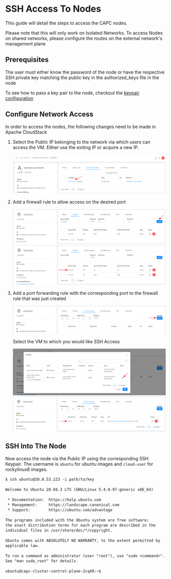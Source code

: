 # SSH Access To Nodes

This guide will detail the steps to access the CAPC nodes.

Please note that this will only work on Isolated Networks. To access Nodes on shared networks, please configure the routes on the external network's management plane

## Prerequisites

The user must either know the password of the node or have the respective SSH private key matching the public key in the authorized_keys file in the node

To see how to pass a key pair to the node, checkout the [keypair configuration](../clustercloudstack/configuration.html#ssh-keypair)

## Configure Network Access

In order to access the nodes, the following changes need to be made in Apache CloudStack

1. Select the Public IP belonging to the network via which users can access the VM.
Either use the exiting IP or acquire a new IP.

    ![Alt text](../images/ssh-step-1-public-ip.png)

2. Add a firewall rule to allow access on the desired port

    ![Alt text](../images/ssh-step-2-firewall.png)
    ![Alt text](../images/ssh-step-3-firewall.png)

3. Add a port forwarding rule with the corresponding port to the firewall rule that was just created

    ![Alt text](../images/ssh-step-4-portforwarding.png)

    Select the VM to which you would like SSH Access

    ![Alt text](../images/ssh-step-5-portforwarding.png)
    ![Alt text](../images/ssh-step-6-portforwarding.png)


## SSH Into The Node

Now access the node via the Public IP using the corresponding SSH Keypair. The username is `ubuntu` for ubuntu images and `cloud-user` for rockylinux8 images.

```
$ ssh ubuntu@10.0.53.123 -i path/to/key

Welcome to Ubuntu 20.04.3 LTS (GNU/Linux 5.4.0-97-generic x86_64)

 * Documentation:  https://help.ubuntu.com
 * Management:     https://landscape.canonical.com
 * Support:        https://ubuntu.com/advantage

The programs included with the Ubuntu system are free software;
the exact distribution terms for each program are described in the
individual files in /usr/share/doc/*/copyright.

Ubuntu comes with ABSOLUTELY NO WARRANTY, to the extent permitted by
applicable law.

To run a command as administrator (user "root"), use "sudo <command>".
See "man sudo_root" for details.

ubuntu@capc-cluster-control-plane-2cq49:~$

```
